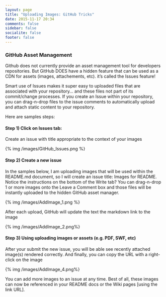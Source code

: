 ```yaml
---
layout: page
title: "Uploading Images: GitHub Tricks"
date: 2015-11-17 20:34
comments: false
sidebar: false
socialite: false
footer: false
---
```


### GitHub Asset Management

Github does not currently provide an asset management tool for developers repositories. But GitHub DOES have a hidden feature that can be used as a CDN for assets (images, attachements, etc). it’s called the Issues feature!

Smart use of Issues makes it super easy to uploaded files that are associated with your repository… and these files not part of its commit/change processes. If you create an Issue within your repository, you can drag-n-drop files to the issue comments to automatically upload and attach static content to your repository.

Here are samples steps:

#### Step 1) Click on Issues tab:

Create an issue with title appropriate to the context of your images

{% img /images/GitHub_Issues.png %}

#### Step 2) Create a new issue

In the samples below, I am uploading images that will be used within the README.md document, so I will create an issue title: Images for README. Notice the instructions on the bottom of the Write tab? You can drag-n-drop 1 or more images onto the Leave a Comment box and those files will be instantly uploaded to the hidden GitHub asset manager.

{% img /images/AddImage_1.png %}

After each upload, GitHub will update the text the markdown link to the image

{% img /images/AddImage_2.png%}

#### Step 3) Using uploading images or assets (e.g. PDF, SWF, etc)

After your submit the new issue, you will be able see recently attached image(s) rendered correctly. And finally, you can copy the URL with a right-click on the image

{% img /images/AddImage_4.png%}

You can add more images to an issue at any time. Best of all, these images can now be referenced in your README docs or the Wiki pages [using the link URL].
